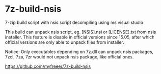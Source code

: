 # 7z-build-nsis

7-zip build script with nsis script decompiling using ms visual studio

This build can unpack nsis script, eg. [NSIS].nsi or [LICENSE].txt from nsis installer. This feature is disable in official versions since 15.05, after which official versions are only able to unpack files from installer.

Notice: Only executables depending on 7z.dll can unpack nsis packages, 7zcl, 7za, 7zr would not unpack nsis package, like official ones.

https://github.com/myfreeer/7z-build-nsis